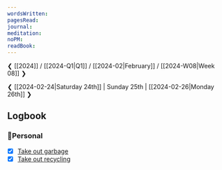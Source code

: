```yaml
---
wordsWritten: 
pagesRead: 
journal: 
meditation: 
noPM: 
readBook:
---
```

❮ [[2024]] / [[2024-Q1|Q1]] / [[2024-02|February]] / [[2024-W08|Week 08]] ❯

❮ [[2024-02-24|Saturday 24th]] | Sunday 25th | [[2024-02-26|Monday 26th]] ❯



## Logbook

### 🏡Personal
- [x] [Take out garbage](things:///show?id=6semduX74xmVKM3YKmHFKZ)
- [x] [Take out recycling](things:///show?id=Ur7H3tgZvzQ2tEjQKvDtZ3)
